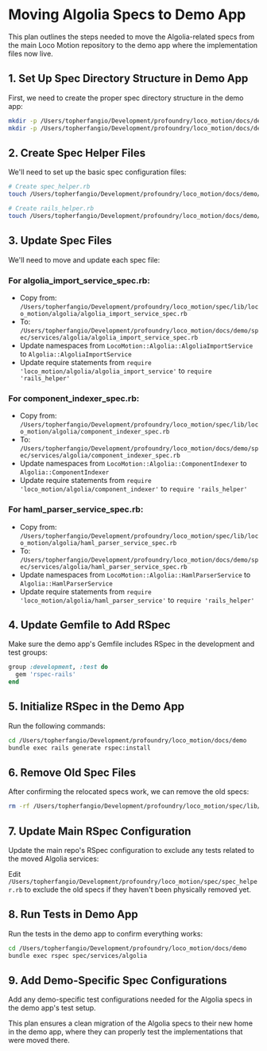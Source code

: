 # Moving Algolia Specs to Demo App

This plan outlines the steps needed to move the Algolia-related specs from the main
Loco Motion repository to the demo app where the implementation files now live.

## 1. Set Up Spec Directory Structure in Demo App

First, we need to create the proper spec directory structure in the demo app:

```bash
mkdir -p /Users/topherfangio/Development/profoundry/loco_motion/docs/demo/spec/services/algolia
mkdir -p /Users/topherfangio/Development/profoundry/loco_motion/docs/demo/spec/support
```

## 2. Create Spec Helper Files

We'll need to set up the basic spec configuration files:

```bash
# Create spec_helper.rb
touch /Users/topherfangio/Development/profoundry/loco_motion/docs/demo/spec/spec_helper.rb

# Create rails_helper.rb
touch /Users/topherfangio/Development/profoundry/loco_motion/docs/demo/spec/rails_helper.rb
```

## 3. Update Spec Files

We'll need to move and update each spec file:

### For algolia_import_service_spec.rb:

- Copy from: `/Users/topherfangio/Development/profoundry/loco_motion/spec/lib/loco_motion/algolia/algolia_import_service_spec.rb`
- To: `/Users/topherfangio/Development/profoundry/loco_motion/docs/demo/spec/services/algolia/algolia_import_service_spec.rb`
- Update namespaces from `LocoMotion::Algolia::AlgoliaImportService` to `Algolia::AlgoliaImportService`
- Update require statements from `require 'loco_motion/algolia/algolia_import_service'` to `require 'rails_helper'`

### For component_indexer_spec.rb:

- Copy from: `/Users/topherfangio/Development/profoundry/loco_motion/spec/lib/loco_motion/algolia/component_indexer_spec.rb`
- To: `/Users/topherfangio/Development/profoundry/loco_motion/docs/demo/spec/services/algolia/component_indexer_spec.rb`
- Update namespaces from `LocoMotion::Algolia::ComponentIndexer` to `Algolia::ComponentIndexer`
- Update require statements from `require 'loco_motion/algolia/component_indexer'` to `require 'rails_helper'`

### For haml_parser_service_spec.rb:

- Copy from: `/Users/topherfangio/Development/profoundry/loco_motion/spec/lib/loco_motion/algolia/haml_parser_service_spec.rb`
- To: `/Users/topherfangio/Development/profoundry/loco_motion/docs/demo/spec/services/algolia/haml_parser_service_spec.rb`
- Update namespaces from `LocoMotion::Algolia::HamlParserService` to `Algolia::HamlParserService`
- Update require statements from `require 'loco_motion/algolia/haml_parser_service'` to `require 'rails_helper'`

## 4. Update Gemfile to Add RSpec

Make sure the demo app's Gemfile includes RSpec in the development and test groups:

```ruby
group :development, :test do
  gem 'rspec-rails'
end
```

## 5. Initialize RSpec in the Demo App

Run the following commands:

```bash
cd /Users/topherfangio/Development/profoundry/loco_motion/docs/demo
bundle exec rails generate rspec:install
```

## 6. Remove Old Spec Files

After confirming the relocated specs work, we can remove the old specs:

```bash
rm -rf /Users/topherfangio/Development/profoundry/loco_motion/spec/lib/loco_motion/algolia
```

## 7. Update Main RSpec Configuration

Update the main repo's RSpec configuration to exclude any tests related to the moved
Algolia services:

Edit `/Users/topherfangio/Development/profoundry/loco_motion/spec/spec_helper.rb` to
exclude the old specs if they haven't been physically removed yet.

## 8. Run Tests in Demo App

Run the tests in the demo app to confirm everything works:

```bash
cd /Users/topherfangio/Development/profoundry/loco_motion/docs/demo
bundle exec rspec spec/services/algolia
```

## 9. Add Demo-Specific Spec Configurations

Add any demo-specific test configurations needed for the Algolia specs in the demo
app's test setup.

This plan ensures a clean migration of the Algolia specs to their new home in the
demo app, where they can properly test the implementations that were moved there.

